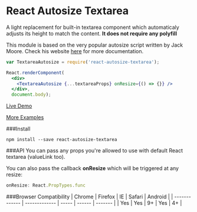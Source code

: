# React Autosize Textarea
A light replacement for built-in textarea component which automaticaly adjusts its height to match the content.
**It does not require any polyfill**

This module is based on the very popular autosize script written by Jack Moore. Check his website [here](http://www.jacklmoore.com/autosize/) for more documentation.

```jsx
var TextareaAutosize = require('react-autosize-textarea');

React.renderComponent(
  <div>
    <TextareaAutosize {...textareaProps} onResize={() => {}} />
  </div>,
  document.body);
```
[Live Demo](https://rawgit.com/buildo/react-autosize-textarea/master/examples/index.html)

[More Examples](https://github.com/buildo/react-autosize-textarea/tree/master/examples)

###Install
```
npm install --save react-autosize-textarea
```

###API
You can pass any props you're allowed to use with default React textarea (valueLink too).

You can also pass the callback **onResize** which will be triggered at any resize:
```jsx
onResize: React.PropTypes.func
```

###Browser Compatibility
| Chrome        | Firefox       | IE    | Safari | Android |
| ------------- | ------------- | ----- | ------ | ------- |
| Yes           | Yes           | 9+    | Yes    | 4+      |
